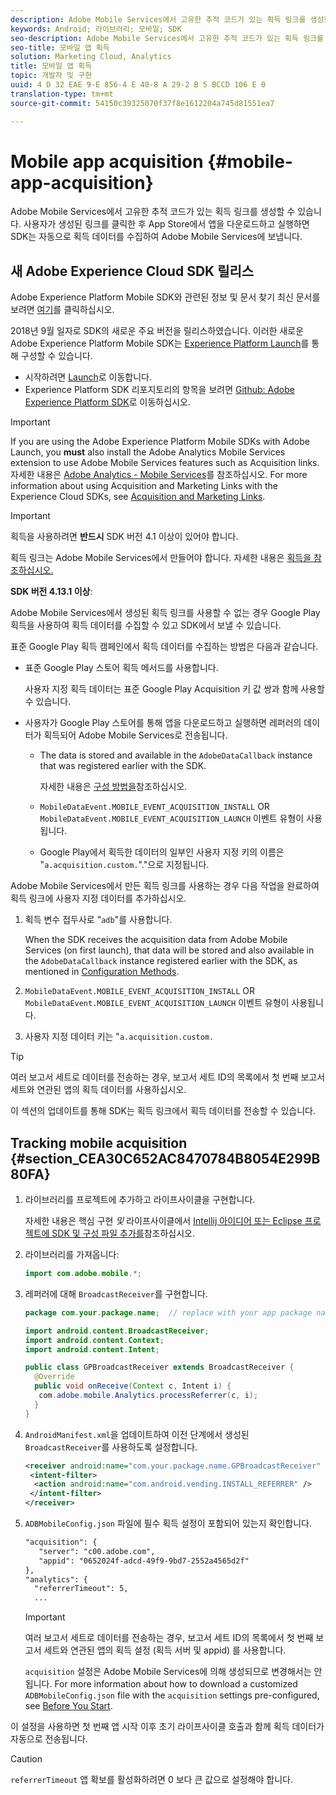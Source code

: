 ```yaml
---
description: Adobe Mobile Services에서 고유한 추적 코드가 있는 획득 링크를 생성할 수 있습니다. 사용자가 생성된 링크를 클릭한 후 App Store에서 앱을 다운로드하고 실행하면 SDK는 자동으로 획득 데이터를 수집하여 Adobe Mobile Services에 보냅니다.
keywords: Android; 라이브러리; 모바일; SDK
seo-description: Adobe Mobile Services에서 고유한 추적 코드가 있는 획득 링크를 생성할 수 있습니다. 사용자가 생성된 링크를 클릭한 후 App Store에서 앱을 다운로드하고 실행하면 SDK는 자동으로 획득 데이터를 수집하여 Adobe Mobile Services에 보냅니다.
seo-title: 모바일 앱 획득
solution: Marketing Cloud, Analytics
title: 모바일 앱 획득
topic: 개발자 및 구현
uuid: 4 D 32 EAE 9-E 856-4 E 40-8 A 29-2 B 5 BCCD 106 E 0
translation-type: tm+mt
source-git-commit: 54150c39325070f37f8e1612204a745d81551ea7

---
```



# Mobile app acquisition {#mobile-app-acquisition}

Adobe Mobile Services에서 고유한 추적 코드가 있는 획득 링크를 생성할 수 있습니다. 사용자가 생성된 링크를 클릭한 후 App Store에서 앱을 다운로드하고 실행하면 SDK는 자동으로 획득 데이터를 수집하여 Adobe Mobile Services에 보냅니다.

## 새 Adobe Experience Cloud SDK 릴리스

Adobe Experience Platform Mobile SDK와 관련된 정보 및 문서 찾기 최신 문서를 보려면 [여기](https://aep-sdks.gitbook.io/docs/)를 클릭하십시오.

2018년 9월 일자로 SDK의 새로운 주요 버전을 릴리스하였습니다. 이러한 새로운 Adobe Experience Platform Mobile SDK는 [Experience Platform Launch](https://www.adobe.com/experience-platform/launch.html)를 통해 구성할 수 있습니다.

* 시작하려면 [Launch](https://launch.adobe.com/)로 이동합니다.
* Experience Platform SDK 리포지토리의 항목을 보려면 [Github: Adobe Experience Platform SDK](https://github.com/Adobe-Marketing-Cloud/acp-sdks)로 이동하십시오.

>[!IMPORTANT]
>
> If you are using the Adobe Experience Platform Mobile SDKs with Adobe Launch, you **must** also install the Adobe Analytics Mobile Services extension to use Adobe Mobile Services features such as Acquisition links. 자세한 내용은 [Adobe Analytics - Mobile Services](https://aep-sdks.gitbook.io/docs/using-mobile-extensions/adobe-analytics-mobile-services)를 참조하십시오. For more information about using Acquisition and Marketing Links with the Experience Cloud SDKs, see [Acquisition and Marketing Links](https://aep-sdks.gitbook.io/docs/using-mobile-extensions/adobe-analytics-mobile-services#acquisition-and-marketing-links).

>[!IMPORTANT]
>
>획득을 사용하려면 **반드시** SDK 버전 4.1 이상이 있어야 합니다.

획득 링크는 Adobe Mobile Services에서 만들어야 합니다. 자세한 내용은 [획득을 참조하십시오.](/help/using/acquisition-main/acquisition-main.md)

**SDK 버전 4.13.1 이상**:

Adobe Mobile Services에서 생성된 획득 링크를 사용할 수 없는 경우 Google Play 획득을 사용하여 획득 데이터를 수집할 수 있고 SDK에서 보낼 수 있습니다.

표준 Google Play 획득 캠페인에서 획득 데이터를 수집하는 방법은 다음과 같습니다.

* 표준 Google Play 스토어 획득 메서드를 사용합니다.

   사용자 지정 획득 데이터는 표준 Google Play Acquisition 키 값 쌍과 함께 사용할 수 있습니다.

* 사용자가 Google Play 스토어를 통해 앱을 다운로드하고 실행하면 레퍼러의 데이터가 획득되어 Adobe Mobile Services로 전송됩니다.

   * The data is stored and available in the `AdobeDataCallback` instance that was registered earlier with the SDK.

      자세한 내용은 [구성 방법을](/help/android/configuration/methods.md)참조하십시오.

   * `MobileDataEvent.MOBILE_EVENT_ACQUISITION_INSTALL` OR `MobileDataEvent.MOBILE_EVENT_ACQUISITION_LAUNCH` 이벤트 유형이 사용됩니다.

   * Google Play에서 획득한 데이터의 일부인 사용자 지정 키의 이름은 "`a.acquisition.custom.`"."으로 지정됩니다.

Adobe Mobile Services에서 만든 획득 링크를 사용하는 경우 다음 작업을 완료하여 획득 링크에 사용자 지정 데이터를 추가하십시오.

1. 획득 변수 접두사로 "`adb`"를 사용합니다.

   When the SDK receives the acquisition data from Adobe Mobile Services (on first launch), that data will be stored and also available in the `AdobeDataCallback` instance registered earlier with the SDK, as mentioned in [Configuration Methods](/help/android/configuration/methods.md).

1. `MobileDataEvent.MOBILE_EVENT_ACQUISITION_INSTALL` OR `MobileDataEvent.MOBILE_EVENT_ACQUISITION_LAUNCH` 이벤트 유형이 사용됩니다.

1. 사용자 지정 데이터 키는 "`a.acquisition.custom.`

>[!TIP]
>
>여러 보고서 세트로 데이터를 전송하는 경우, 보고서 세트 ID의 목록에서 첫 번째 보고서 세트와 연관된 앱의 획득 데이터를 사용하십시오.

이 섹션의 업데이트를 통해 SDK는 획득 링크에서 획득 데이터를 전송할 수 있습니다.

## Tracking mobile acquisition {#section_CEA30C652AC8470784B8054E299B80FA}

1. 라이브러리를 프로젝트에 추가하고 라이프사이클을 구현합니다.

   자세한 내용은 핵심 구현 *및* 라이프사이클에서 [Intellij 아이디어 또는 Eclipse 프로젝트에 SDK 및 구성 파일 추가를](/help/android/getting-started/dev-qs.md)참조하십시오.

1. 라이브러리를 가져옵니다:

   ```java
   import com.adobe.mobile.*;
   ```

1. 레퍼러에 대해 `BroadcastReceiver`를 구현합니다.

   ```java
   package com.your.package.name;  // replace with your app package name 
   
   import android.content.BroadcastReceiver; 
   import android.content.Context; 
   import android.content.Intent; 
   
   public class GPBroadcastReceiver extends BroadcastReceiver { 
     @Override 
     public void onReceive(Context c, Intent i) { 
      com.adobe.mobile.Analytics.processReferrer(c, i); 
     } 
   }
   ```

1. `AndroidManifest.xml`을 업데이트하여 이전 단계에서 생성된 `BroadcastReceiver`를 사용하도록 설정합니다.

   ```xml
   <receiver android:name="com.your.package.name.GPBroadcastReceiver" android:exported="true"> 
    <intent-filter> 
     <action android:name="com.android.vending.INSTALL_REFERRER" /> 
    </intent-filter> 
   </receiver>
   ```

1. `ADBMobileConfig.json` 파일에 필수 획득 설정이 포함되어 있는지 확인합니다.

   ```xml
   "acquisition": { 
      "server": "c00.adobe.com", 
      "appid": "0652024f-adcd-49f9-9bd7-2552a4565d2f" 
   }, 
   "analytics": { 
     "referrerTimeout": 5, 
     ...
   ```

   >[!IMPORTANT]
   >
   >여러 보고서 세트로 데이터를 전송하는 경우, 보고서 세트 ID의 목록에서 첫 번째 보고서 세트와 연관된 앱의 획득 설정 (획득 서버 및 appid) 를 사용합니다.

   `acquisition` 설정은 Adobe Mobile Services에 의해 생성되므로 변경해서는 안 됩니다. For more information about how to download a customized `ADBMobileConfig.json` file with the `acquisition` settings pre-configured, see [Before You Start](/help/android/getting-started/requirements.md).

이 설정을 사용하면 첫 번째 앱 시작 이후 초기 라이프사이클 호출과 함께 획득 데이터가 자동으로 전송됩니다.

>[!CAUTION]
>
>`referrerTimeout` 앱 확보를 활성화하려면 0 보다 큰 값으로 설정해야 합니다.
